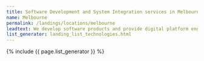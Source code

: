 ```yaml
---
title: Software Development and System Integration services in Melbourne
name: Melbourne
permalink: /landings/locations/melbourne
leadtext: We develop software products and provide digital platform engineering services in across Australia, New Zeland and Asia
list_generator: landing_list_technologies.html
---
```

{% include {{ page.list_generator }} %}